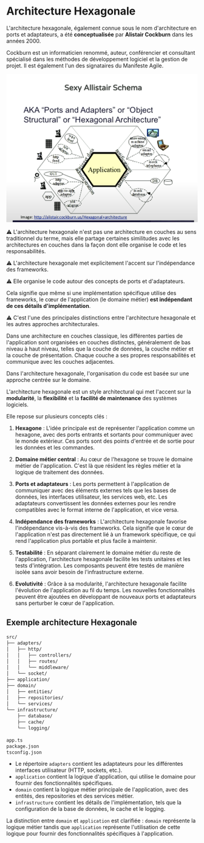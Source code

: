 # Architecture Hexagonale

L'architecture hexagonale, également connue sous le nom d'architecture en ports et adaptateurs, a été **conceptualisée** par **Alistair Cockburn** dans les années 2000. 

Cockburn est un informaticien renommé, auteur, conférencier et consultant spécialisé dans les méthodes de développement logiciel et la gestion de projet. Il est également l'un des signataires du Manifeste Agile.

![hexagonale](./images/hexagonale.png)

⚠️ L'architecture hexagonale n'est pas une architecture en couches au sens traditionnel du terme, mais elle partage certaines similitudes avec les architectures en couches dans la façon dont elle organise le code et les responsabilités.

⚠️ L'architecture hexagonale met explicitement l'accent sur l'indépendance des frameworks.

⚠️ Elle organise le code autour des concepts de ports et d'adaptateurs.

Cela signifie que même si une implémentation spécifique utilise des frameworks, le cœur de l'application (le domaine métier) **est indépendant de ces détails d'implémentation**. 

⚠️ C'est l'une des principales distinctions entre l'architecture hexagonale et les autres approches architecturales.

Dans une architecture en couches classique, les différentes parties de l'application sont organisées en couches distinctes, généralement de bas niveau à haut niveau, telles que la couche de données, la couche métier et la couche de présentation. 
Chaque couche a ses propres responsabilités et communique avec les couches adjacentes.

Dans l'architecture hexagonale, l'organisation du code est basée sur une approche centrée sur le domaine. 

L'architecture hexagonale est un style architectural qui met l'accent sur la **modularité**, la **flexibilité** et la **facilité de maintenance** des systèmes logiciels. 

Elle repose sur plusieurs concepts clés :

1. **Hexagone** : L'idée principale est de représenter l'application comme un hexagone, avec des ports entrants et sortants pour communiquer avec le monde extérieur. Ces ports sont des points d'entrée et de sortie pour les données et les commandes.

2. **Domaine métier central** : Au cœur de l'hexagone se trouve le domaine métier de l'application. C'est là que résident les règles métier et la logique de traitement des données.

3. **Ports et adaptateurs** : Les ports permettent à l'application de communiquer avec des éléments externes tels que les bases de données, les interfaces utilisateur, les services web, etc. Les adaptateurs convertissent les données externes pour les rendre compatibles avec le format interne de l'application, et vice versa.

4. **Indépendance des frameworks** : L'architecture hexagonale favorise l'indépendance vis-à-vis des frameworks. Cela signifie que le cœur de l'application n'est pas directement lié à un framework spécifique, ce qui rend l'application plus portable et plus facile à maintenir.

5. **Testabilité** : En séparant clairement le domaine métier du reste de l'application, l'architecture hexagonale facilite les tests unitaires et les tests d'intégration. Les composants peuvent être testés de manière isolée sans avoir besoin de l'infrastructure externe.

6. **Evolutivité** : Grâce à sa modularité, l'architecture hexagonale facilite l'évolution de l'application au fil du temps. Les nouvelles fonctionnalités peuvent être ajoutées en développant de nouveaux ports et adaptateurs sans perturber le cœur de l'application.

## Exemple architecture Hexagonale

```
src/
├── adapters/
│   ├── http/
│   │   ├── controllers/
│   │   ├── routes/
│   │   └── middleware/
│   └── socket/
├── application/
├── domain/
│   ├── entities/
│   ├── repositories/
│   └── services/
└── infrastructure/
    ├── database/
    ├── cache/
    └── logging/

app.ts
package.json
tsconfig.json
```

- Le répertoire `adapters` contient les adaptateurs pour les différentes interfaces utilisateur (HTTP, sockets, etc.).
- `application` contient la logique d'application, qui utilise le domaine pour fournir des fonctionnalités spécifiques.
- `domain` contient la logique métier principale de l'application, avec des entités, des repositories et des services métier.
- `infrastructure` contient les détails de l'implémentation, tels que la configuration de la base de données, le cache et le logging.

La distinction entre `domain` et `application` est clarifiée : `domain` représente la logique métier tandis que `application` représente l'utilisation de cette logique pour fournir des fonctionnalités spécifiques à l'application.


